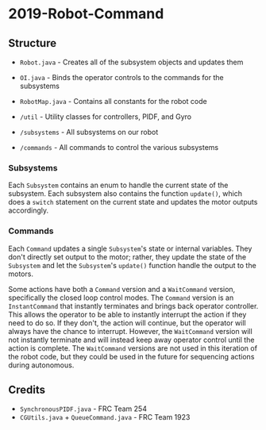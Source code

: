 # 2019-Robot-Command

## Structure

 - `Robot.java` - Creates all of the subsystem objects and updates them

 - `OI.java` - Binds the operator controls to the commands for the subsystems

 - `RobotMap.java` - Contains all constants for the robot code

 - `/util` - Utility classes for controllers, PIDF, and Gyro

 - `/subsystems` - All subsystems on our robot

 - `/commands` - All commands to control the various subsystems

### Subsystems

Each `Subsystem` contains an enum to handle the current state of the subsystem. Each subsystem also contains the function `update()`, which does a `switch` statement on the current state and updates the motor outputs accordingly.

### Commands

Each `Command` updates a single `Subsystem`'s state or internal variables. They don't directly set output to the motor; rather, they update the state of the `Subsystem` and let the `Subsystem`'s `update()` function handle the output to the motors.

Some actions have both a `Command` version and a `WaitCommand` version, specifically the closed loop control modes. The `Command` version is an `InstantCommand` that instantly terminates and brings back operator controller. This allows the operator to be able to instantly interrupt the action if they need to do so. If they don't, the action will continue, but the operator will always have the chance to interrupt. However, the `WaitCommand` version will not instantly terminate and will instead keep away operator control until the action is complete. The `WaitCommand` versions are not used in this iteration of the robot code, but they could be used in the future for sequencing actions during autonomous.

## Credits

 - `SynchronousPIDF.java` - FRC Team 254
 - `CGUtils.java` + `QueueCommand.java` - FRC Team 1923
